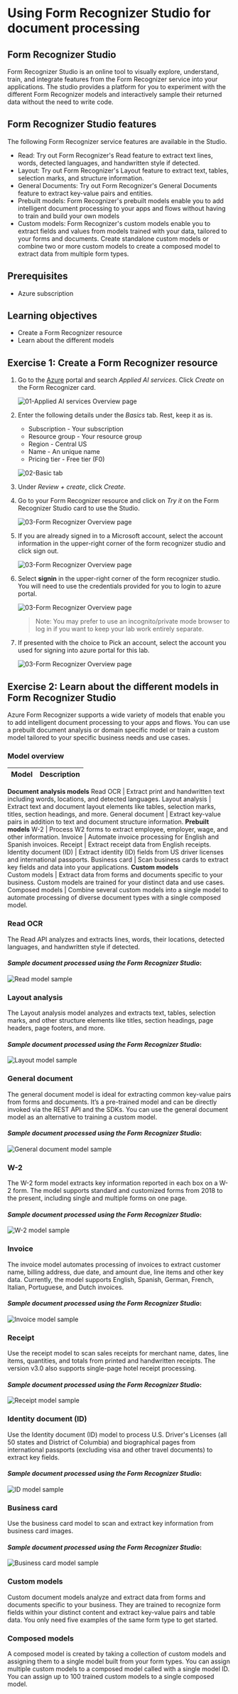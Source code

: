 # Using Form Recognizer Studio for document processing

## Form Recognizer Studio

Form Recognizer Studio is an online tool to visually explore, understand, train, and integrate features from the Form Recognizer service into your applications. The studio provides a platform for you to experiment with the different Form Recognizer models and interactively sample their returned data without the need to write code.

## Form Recognizer Studio features

The following Form Recognizer service features are available in the Studio.

* Read: Try out Form Recognizer's Read feature to extract text lines, words, detected languages, and handwritten style if detected. 
* Layout: Try out Form Recognizer's Layout feature to extract text, tables, selection marks, and structure information.
* General Documents: Try out Form Recognizer's General Documents feature to extract key-value pairs and entities. 
* Prebuilt models: Form Recognizer's prebuilt models enable you to add intelligent document processing to your apps and flows without having to train and build your own models
* Custom models: Form Recognizer's custom models enable you to extract fields and values from models trained with your data, tailored to your forms and documents. Create standalone custom models or combine two or more custom models to create a composed model to extract data from multiple form types.

## Prerequisites

* Azure subscription

## Learning objectives

* Create a Form Recognizer resource
* Learn about the different models

## Exercise 1: Create a Form Recognizer resource

1.  Go to the [Azure](https://portal.azure.com) portal and search _Applied AI services_. Click _Create_ on the Form Recognizer card.

    ![01-Applied AI services Overview page](assets/01.png)

2. Enter the following details under the _Basics_ tab. Rest, keep it as is.

    * Subscription - Your subscription
    * Resource group - Your resource group
    * Region - Central US 
    * Name - An unique name
    * Pricing tier - Free tier (F0)

    ![02-Basic tab](assets/02.png)

3. Under _Review + create_, click _Create_.

4. Go to your Form Recognizer resource and click on _Try it_ on the Form Recognizer Studio card to use the Studio.

    ![03-Form Recognizer Overview page](assets/03.png)
    
5. If you are already signed in to a Microsoft account, select the account information in the upper-right corner of the form recognizer studio and click sign out.

    ![03-Form Recognizer Overview page](assets/signout.jpg)
    
6. Select **signin** in the upper-right corner of the form recognizer studio. You will need to use the credentials provided for you to login to azure portal.

    ![03-Form Recognizer Overview page](assets/signin.jpg)

    > Note: You may prefer to use an incognito/private mode browser to log in if you want to keep your lab work entirely separate.

7. If presented with the choice to Pick an account, select the account you used for signing into azure portal for this lab.

    ![03-Form Recognizer Overview page](assets/account.jpg)

## Exercise 2: Learn about the different models in Form Recognizer Studio

Azure Form Recognizer supports a wide variety of models that enable you to add intelligent document processing to your apps and flows. You can use a prebuilt document analysis or domain specific model or train a custom model tailored to your specific business needs and use cases.

### Model overview

Model  | Description
------------- | -------------
__Document analysis models__
Read OCR  | Extract print and handwritten text including words, locations, and detected languages.
Layout analysis | Extract text and document layout elements like tables, selection marks, titles, section headings, and more.
General document | Extract key-value pairs in addition to text and document structure information.
__Prebuilt models__
W-2	| Process W2 forms to extract employee, employer, wage, and other information.
Invoice | Automate invoice processing for English and Spanish invoices.
Receipt	| Extract receipt data from English receipts.
Identity document (ID) | Extract identity (ID) fields from US driver licenses and international passports.
Business card | Scan business cards to extract key fields and data into your applications.
__Custom models__	
Custom models | Extract data from forms and documents specific to your business. Custom models are trained for your distinct data and use cases.
Composed models | Combine several custom models into a single model to automate processing of diverse document types with a single composed model.

### Read OCR

The Read API analyzes and extracts lines, words, their locations, detected languages, and handwritten style if detected.

#### _Sample document processed using the Form Recognizer Studio_:

![Read model sample](assets/01.1.png)

### Layout analysis

The Layout analysis model analyzes and extracts text, tables, selection marks, and other structure elements like titles, section headings, page headers, page footers, and more.
#### _Sample document processed using the Form Recognizer Studio_:

![Layout model sample](assets/01.2.png)

### General document

The general document model is ideal for extracting common key-value pairs from forms and documents. It’s a pre-trained model and can be directly invoked via the REST API and the SDKs. You can use the general document model as an alternative to training a custom model.

#### _Sample document processed using the Form Recognizer Studio_:

![General document model sample](assets/01.3.png)

### W-2

The W-2 form model extracts key information reported in each box on a W-2 form. The model supports standard and customized forms from 2018 to the present, including single and multiple forms on one page.

#### _Sample document processed using the Form Recognizer Studio_:

![W-2 model sample](assets/01.4.png)

### Invoice

The invoice model automates processing of invoices to extract customer name, billing address, due date, and amount due, line items and other key data. Currently, the model supports English, Spanish, German, French, Italian, Portuguese, and Dutch invoices.

#### _Sample document processed using the Form Recognizer Studio_:

![Invoice model sample](assets/01.5.png)

### Receipt

Use the receipt model to scan sales receipts for merchant name, dates, line items, quantities, and totals from printed and handwritten receipts. The version v3.0 also supports single-page hotel receipt processing.

#### _Sample document processed using the Form Recognizer Studio_:

![Receipt model sample](assets/01.6.png)

### Identity document (ID)

Use the Identity document (ID) model to process U.S. Driver's Licenses (all 50 states and District of Columbia) and biographical pages from international passports (excluding visa and other travel documents) to extract key fields.

#### _Sample document processed using the Form Recognizer Studio_:

![ID model sample](assets/01.7.png)

### Business card

Use the business card model to scan and extract key information from business card images.

#### _Sample document processed using the Form Recognizer Studio_:

![Business card model sample](assets/01.8.png)

### Custom models

Custom document models analyze and extract data from forms and documents specific to your business. They are trained to recognize form fields within your distinct content and extract key-value pairs and table data. You only need five examples of the same form type to get started.

### Composed models

A composed model is created by taking a collection of custom models and assigning them to a single model built from your form types. You can assign multiple custom models to a composed model called with a single model ID. You can assign up to 100 trained custom models to a single composed model.
